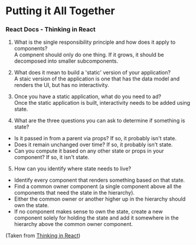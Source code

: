 # Putting it All Together   

### React Docs - Thinking in React   
1. What is the single responsibility principle and how does it apply to components?   
A compnent should only do one thing.  If it grows, it should be decomposed into smaller subcomponents.

2. What does it mean to build a 'static' version of your application?   
A staic version of the application is one that has the data model and renders the UI, but has no interactivity.

3. Once you have a static application, what do you need to ad?   
Once the static application is built, interactivity needs to be added using state.

4. What are the three questions you can ask to determine if something is state?   
* Is it passed in from a parent via props?  If so, it probably isn't state.  
* Does it remain unchanged over time?  If so, it probably isn't state.  
* Can you compute it based on any other state or props in your component?  If so, it isn't state.

5. How can you identify where state needs to live?   
* Identify every component that renders something based on that state.  
* Find a common owner component (a single component above all the components that need the state in the hierarchy).  
* Either the common owner or another higher up in the hierarchy should own the state.
* If no component makes sense to own the state, create a new component solely for holding the state and add it somewhere in the hierarchy above the common owner component.

(Taken from [Thinking in React](https://reactjs.org/docs/thinking-in-react.html))


